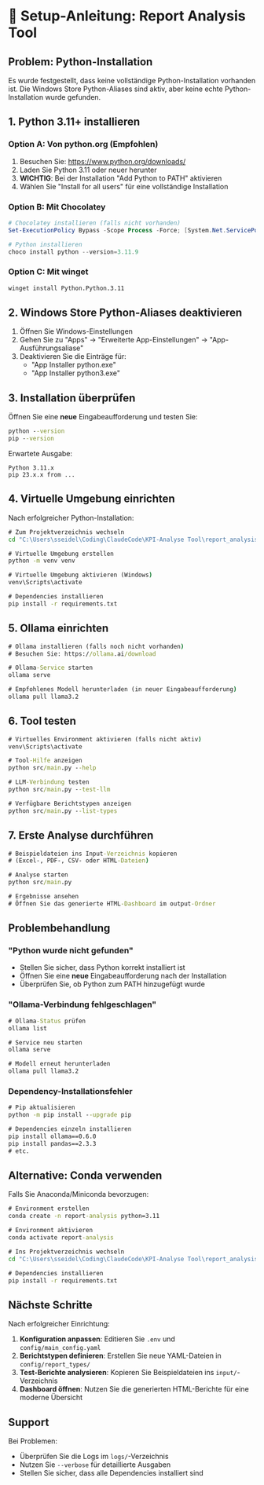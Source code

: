 # 🚀 Setup-Anleitung: Report Analysis Tool

## Problem: Python-Installation

Es wurde festgestellt, dass keine vollständige Python-Installation vorhanden ist. Die Windows Store Python-Aliases sind aktiv, aber keine echte Python-Installation wurde gefunden.

## 1. Python 3.11+ installieren

### Option A: Von python.org (Empfohlen)
1. Besuchen Sie: https://www.python.org/downloads/
2. Laden Sie Python 3.11 oder neuer herunter
3. **WICHTIG**: Bei der Installation "Add Python to PATH" aktivieren
4. Wählen Sie "Install for all users" für eine vollständige Installation

### Option B: Mit Chocolatey
```powershell
# Chocolatey installieren (falls nicht vorhanden)
Set-ExecutionPolicy Bypass -Scope Process -Force; [System.Net.ServicePointManager]::SecurityProtocol = [System.Net.ServicePointManager]::SecurityProtocol -bor 3072; iex ((New-Object System.Net.WebClient).DownloadString('https://community.chocolatey.org/install.ps1'))

# Python installieren
choco install python --version=3.11.9
```

### Option C: Mit winget
```cmd
winget install Python.Python.3.11
```

## 2. Windows Store Python-Aliases deaktivieren

1. Öffnen Sie Windows-Einstellungen
2. Gehen Sie zu "Apps" → "Erweiterte App-Einstellungen" → "App-Ausführungsaliase"
3. Deaktivieren Sie die Einträge für:
   - "App Installer python.exe"
   - "App Installer python3.exe"

## 3. Installation überprüfen

Öffnen Sie eine **neue** Eingabeaufforderung und testen Sie:

```cmd
python --version
pip --version
```

Erwartete Ausgabe:
```
Python 3.11.x
pip 23.x.x from ...
```

## 4. Virtuelle Umgebung einrichten

Nach erfolgreicher Python-Installation:

```cmd
# Zum Projektverzeichnis wechseln
cd "C:\Users\sseidel\Coding\ClaudeCode\KPI-Analyse Tool\report_analysis_tool"

# Virtuelle Umgebung erstellen
python -m venv venv

# Virtuelle Umgebung aktivieren (Windows)
venv\Scripts\activate

# Dependencies installieren
pip install -r requirements.txt
```

## 5. Ollama einrichten

```cmd
# Ollama installieren (falls noch nicht vorhanden)
# Besuchen Sie: https://ollama.ai/download

# Ollama-Service starten
ollama serve

# Empfohlenes Modell herunterladen (in neuer Eingabeaufforderung)
ollama pull llama3.2
```

## 6. Tool testen

```cmd
# Virtuelles Environment aktivieren (falls nicht aktiv)
venv\Scripts\activate

# Tool-Hilfe anzeigen
python src/main.py --help

# LLM-Verbindung testen
python src/main.py --test-llm

# Verfügbare Berichtstypen anzeigen
python src/main.py --list-types
```

## 7. Erste Analyse durchführen

```cmd
# Beispieldateien ins Input-Verzeichnis kopieren
# (Excel-, PDF-, CSV- oder HTML-Dateien)

# Analyse starten
python src/main.py

# Ergebnisse ansehen
# Öffnen Sie das generierte HTML-Dashboard im output-Ordner
```

## Problembehandlung

### "Python wurde nicht gefunden"
- Stellen Sie sicher, dass Python korrekt installiert ist
- Öffnen Sie eine **neue** Eingabeaufforderung nach der Installation
- Überprüfen Sie, ob Python zum PATH hinzugefügt wurde

### "Ollama-Verbindung fehlgeschlagen"
```cmd
# Ollama-Status prüfen
ollama list

# Service neu starten
ollama serve

# Modell erneut herunterladen
ollama pull llama3.2
```

### Dependency-Installationsfehler
```cmd
# Pip aktualisieren
python -m pip install --upgrade pip

# Dependencies einzeln installieren
pip install ollama==0.6.0
pip install pandas==2.3.3
# etc.
```

## Alternative: Conda verwenden

Falls Sie Anaconda/Miniconda bevorzugen:

```cmd
# Environment erstellen
conda create -n report-analysis python=3.11

# Environment aktivieren
conda activate report-analysis

# Ins Projektverzeichnis wechseln
cd "C:\Users\sseidel\Coding\ClaudeCode\KPI-Analyse Tool\report_analysis_tool"

# Dependencies installieren
pip install -r requirements.txt
```

## Nächste Schritte

Nach erfolgreicher Einrichtung:

1. **Konfiguration anpassen**: Editieren Sie `.env` und `config/main_config.yaml`
2. **Berichtstypen definieren**: Erstellen Sie neue YAML-Dateien in `config/report_types/`
3. **Test-Berichte analysieren**: Kopieren Sie Beispieldateien ins `input/`-Verzeichnis
4. **Dashboard öffnen**: Nutzen Sie die generierten HTML-Berichte für eine moderne Übersicht

## Support

Bei Problemen:
- Überprüfen Sie die Logs im `logs/`-Verzeichnis
- Nutzen Sie `--verbose` für detaillierte Ausgaben
- Stellen Sie sicher, dass alle Dependencies installiert sind